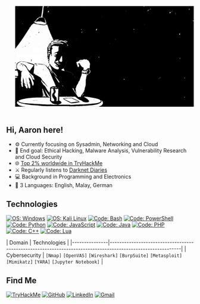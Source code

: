 <a href="https://github.com/aaronamran">
  <img src="images/bnwimage.gif" alt="AARONAMRAN" align="right" style="margin-left: 50px; margin-bottom: 50px; z-index: 10;">
</a>

## Hi, Aaron here!

- ⚙️ Currently focusing on Sysadmin, Networking and Cloud
- 📌 End goal: Ethical Hacking, Malware Analysis, Vulnerability Research and Cloud Security
- 🌐 [Top 2% worldwide in TryHackMe](https://tryhackme.com/r/p/aaronamran)
- ⚔️ Regularly listens to [Darknet Diaries](https://open.spotify.com/show/4XPl3uEEL9hvqMkoZrzbx5)
- 💻 Background in Programming and Electronics
- 💬 3 Languages: English, Malay, German

## Technologies
[![ OS: Windows          ](https://img.shields.io/static/v1?style=for-the-badge&logoColor=white&labelColor=424242&color=bebebe&label=OS&message=Windows&logo=windows)]()
[![ OS: Kali Linux       ](https://img.shields.io/static/v1?style=for-the-badge&logoColor=white&labelColor=424242&color=bebebe&label=OS&message=Kali%20Linux&logo=kalilinux)]()
[![ Code: Bash           ](https://img.shields.io/static/v1?style=for-the-badge&logoColor=white&labelColor=424242&color=bebebe&label=Code&message=Bash&logo=gnubash)]()
[![ Code: PowerShell     ](https://img.shields.io/static/v1?style=for-the-badge&logoColor=white&labelColor=424242&color=bebebe&label=Code&message=PowerShell&logo=powershell)]()
[![ Code: Python         ](https://img.shields.io/static/v1?style=for-the-badge&logoColor=white&labelColor=424242&color=bebebe&label=Code&message=Python&logo=python)]()
[![ Code: JavaScript     ](https://img.shields.io/static/v1?style=for-the-badge&logoColor=white&labelColor=424242&color=bebebe&label=Code&message=JavaScript&logo=javascript)]()
[![ Code: Java           ](https://img.shields.io/static/v1?style=for-the-badge&logoColor=white&labelColor=424242&color=bebebe&label=Code&message=Java&logo=java)]()
[![ Code: PHP     ](https://img.shields.io/static/v1?style=for-the-badge&logoColor=white&labelColor=424242&color=bebebe&label=Code&message=PHP&logo=php)]()
[![ Code: C++     ](https://img.shields.io/static/v1?style=for-the-badge&logoColor=white&labelColor=424242&color=bebebe&label=Code&message=C++&logo=C++)]()
[![ Code: Lua     ](https://img.shields.io/static/v1?style=for-the-badge&logoColor=white&labelColor=424242&color=bebebe&label=Code&message=Lua&logo=Lua)]()
<br><p></p>
| Domain        |  Technologies                                                                                              |
|---------------|------------------------------------------------------------------------------------------------------------|
| Cybersecurity | `[Nmap]` `[OpenVAS]` `[Wireshark]` `[BurpSuite]` `[Metasploit]` `[Mimikatz]` `[YARA]` `[Jupyter Notebook]` |
<br>


## Find Me
[![ TryHackMe     ](https://img.shields.io/static/v1?style=for-the-badge&logoColor=white&labelColor=424242&color=bebebe&label=&message=TryHackMe&logo=TryHackMe)](https://tryhackme.com/p/aaronamran)
[![ GitHub        ](https://img.shields.io/static/v1?style=for-the-badge&logoColor=white&labelColor=424242&color=bebebe&label=&message=GitHub&logo=GitHub)](https://github.com/aaronamran)
[![ LinkedIn     ](https://img.shields.io/static/v1?style=for-the-badge&logoColor=white&labelColor=424242&color=bebebe&label=&message=LinkedIn&logo=LinkedIn)](https://www.linkedin.com/in/aaronamran/)
[![ Gmail        ](https://img.shields.io/static/v1?style=for-the-badge&logoColor=white&labelColor=424242&color=bebebe&label=&message=Gmail&logo=Gmail)](mailto:aaronamranba@gmail.com)
